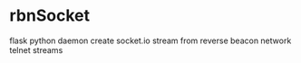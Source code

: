 # rbnSocket

flask python daemon create socket.io stream from reverse beacon network telnet streams
